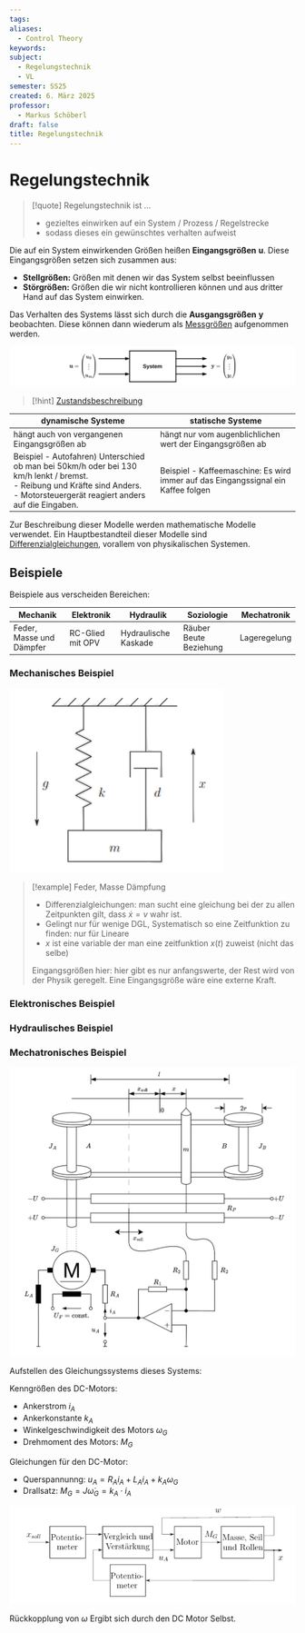 ```yaml
---
tags: 
aliases:
  - Control Theory
keywords: 
subject:
  - Regelungstechnik
  - VL
semester: SS25
created: 6. März 2025
professor:
  - Markus Schöberl
draft: false
title: Regelungstechnik
---
```

 

# Regelungstechnik

> [!quote]  Regelungstechnik ist ...
> - gezieltes einwirken auf ein System / Prozess / Regelstrecke
> - sodass dieses ein gewünschtes verhalten aufweist

Die auf ein System einwirkenden Größen heißen **Eingangsgrößen** $\mathbf{u}$. Diese Eingangsgrößen setzen sich zusammen aus:
- **Stellgrößen:** Größen mit denen wir das System selbst beeinflussen
- **Störgrößen:** Größen die wir nicht kontrollieren können und aus dritter Hand auf das System einwirken.

Das Verhalten des Systems lässt sich durch die **Ausgangsgrößen** $\mathbf{y}$ beobachten. Diese können dann wiederum als [Messgrößen](../../../Messtechnik/Messtechnik.md) aufgenommen werden.

![invert_dark](assets/RegTSystem.png)

> [!hint] [Zustandsbeschreibung](../../../Systemtheorie/Zustandsgleichungen.md)

| dynamische Systeme                                                                                                                                                                   | statische Systeme                                                                 |
| ------------------------------------------------------------------------------------------------------------------------------------------------------------------------------------ | --------------------------------------------------------------------------------- |
| hängt auch von vergangenen Eingangsgrößen ab                                                                                                                                         | hängt nur vom augenblichlichen wert der Eingangsgrößen ab                         |
| Beispiel - Autofahren) Unterschied ob man bei 50km/h oder bei 130 km/h lenkt / bremst.<br>- Reibung und Kräfte sind Anders. <br>- Motorsteuergerät reagiert anders auf die Eingaben. | Beispiel - Kaffeemaschine: Es wird immer auf das Eingangssignal ein Kaffee folgen |

Zur Beschreibung dieser Modelle werden mathematische Modelle verwendet. Ein Hauptbestandteil dieser Modelle sind [Differenzialgleichungen](../../../Mathematik/Analysis/GDGL.md), vorallem von physikalischen Systemen.

## Beispiele

Beispiele aus verscheiden Bereichen:

| Mechanik                 | Elektronik       | Hydraulik            | Soziologie             | Mechatronik  |
| ------------------------ | ---------------- | -------------------- | ---------------------- | ------------ |
| Feder, Masse und Dämpfer | RC-Glied mit OPV | Hydraulische Kaskade | Räuber Beute Beziehung | Lageregelung |

### Mechanisches Beispiel

![invert_dark](assets/Pasted%20image%2020250304090245.png)

> [!example] Feder, Masse Dämpfung
> 
> - Differenzialgleichungen: man sucht eine gleichung bei der zu allen Zeitpunkten gilt, dass $\dot{x}=v$ wahr ist.
> - Gelingt nur für wenige DGL, Systematisch so eine Zeitfunktion zu finden: nur für Lineare 
> - $x$ ist eine variable der man eine zeitfunktion $x(t)$ zuweist (nicht das selbe)
> 
> Eingangsgrößen hier: hier gibt es nur anfangswerte, der Rest wird von der Physik geregelt.
> Eine Eingangsgröße wäre eine externe Kraft.  


### Elektronisches Beispiel



### Hydraulisches Beispiel



### Mechatronisches Beispiel

![invert_dark](assets/RegTMechkreis.png)

Aufstellen des Gleichungssystems dieses Systems:

Kenngrößen des DC-Motors:

- Ankerstrom $i_{A}$
- Ankerkonstante $k_{A}$
- Winkelgeschwindigkeit des Motors $\omega_{G}$
- Drehmoment des Motors: $M_{G}$

Gleichungen für den DC-Motor:

- Querspannunng: $u_{A}=R_{A}i_{A}+ L_{A} \dot{i}_{A} +k_{A}\omega_{G}$
- Drallsatz: $M_{G}=J\dot{\omega}_{G}=k_{A}\cdot i_{A}$

![](assets/Pasted%20image%2020250307084301.png)

Rückkopplung von $\omega$ Ergibt sich durch den DC Motor Selbst. 



